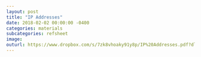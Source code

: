 ```yaml
---
layout: post
title: "IP Addresses"
date: 2018-02-02 00:00:00 -0400
categories: materials
subcategories: refsheet
image:
outurl: https://www.dropbox.com/s/7zk8vhoaky91y8p/IP%20Addresses.pdf?dl=0
---
```

